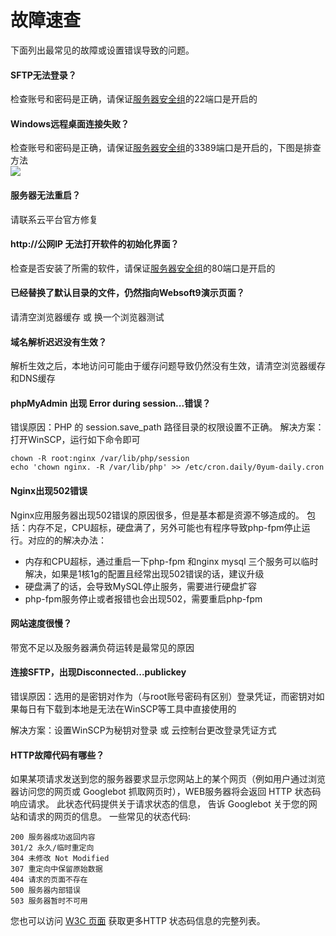 # 故障速查

下面列出最常见的故障或设置错误导致的问题。

#### SFTP无法登录？

检查账号和密码是正确，请保证[服务器安全组](/zh/tech-instance.md)的22端口是开启的

#### Windows远程桌面连接失败？

检查账号和密码是正确，请保证[服务器安全组](/zh/tech-instance.md)的3389端口是开启的，下图是排查方法  
![](https://libs.websoft9.com/Websoft9/DocsPicture/zh/aliyun/aliyun-guzhangpaichu.png)

#### 服务器无法重启？

请联系云平台官方修复

#### http://公网IP 无法打开软件的初始化界面？

检查是否安装了所需的软件，请保证[服务器安全组](/zh/tech-instance.md)的80端口是开启的

#### 已经替换了默认目录的文件，仍然指向Websoft9演示页面？

请清空浏览器缓存 或 换一个浏览器测试

#### 域名解析迟迟没有生效？

解析生效之后，本地访问可能由于缓存问题导致仍然没有生效，请清空浏览器缓存和DNS缓存

#### phpMyAdmin 出现 Error during session...错误？

错误原因：PHP 的 session.save_path 路径目录的权限设置不正确。
解决方案：打开WinSCP，运行如下命令即可
~~~
chown -R root:nginx /var/lib/php/session
echo 'chown nginx. -R /var/lib/php' >> /etc/cron.daily/0yum-daily.cron
~~~

#### Nginx出现502错误

Nginx应用服务器出现502错误的原因很多，但是基本都是资源不够造成的。 包括：内存不足，CPU超标，硬盘满了，另外可能也有程序导致php-fpm停止运行。对应的的解决办法：

*   内存和CPU超标，通过重启一下php-fpm 和nginx mysql 三个服务可以临时解决，如果是1核1g的配置且经常出现502错误的话，建议升级
*   硬盘满了的话，会导致MySQL停止服务，需要进行硬盘扩容
*   php-fpm服务停止或者报错也会出现502，需要重启php-fpm

#### 网站速度很慢？

带宽不足以及服务器满负荷运转是最常见的原因

#### 连接SFTP，出现Disconnected...publickey

错误原因：选用的是密钥对作为（与root账号密码有区别）登录凭证，而密钥对如果每日有下载到本地是无法在WinSCP等工具中直接使用的

解决方案：设置WinSCP为秘钥对登录 或 云控制台更改登录凭证方式

#### HTTP故障代码有哪些？

如果某项请求发送到您的服务器要求显示您网站上的某个网页（例如用户通过浏览器访问您的网页或 Googlebot 抓取网页时），WEB服务器将会返回 HTTP 状态码响应请求。
此状态代码提供关于请求状态的信息， 告诉 Googlebot 关于您的网站和请求的网页的信息。
一些常见的状态代码:
```
200 服务器成功返回内容
301/2 永久/临时重定向
304 未修改 Not Modified
307 重定向中保留原始数据
404 请求的页面不存在
500 服务器内部错误
503 服务器暂时不可用
```
您也可以访问 [W3C 页面](http://www.w3.org/Protocols/rfc2616/rfc2616-sec10.html) 获取更多HTTP 状态码信息的完整列表。


